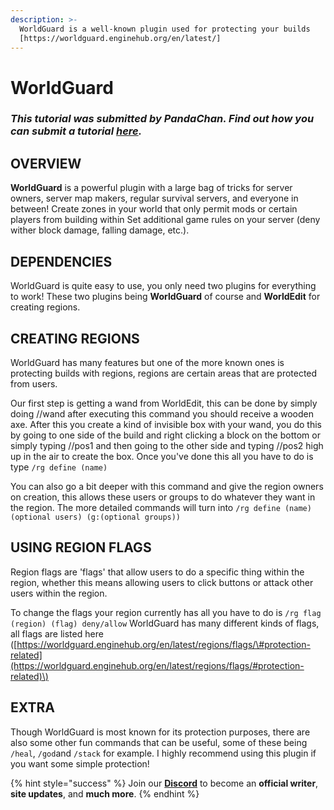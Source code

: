 ```yaml
---
description: >-
  WorldGuard is a well-known plugin used for protecting your builds
  [https://worldguard.enginehub.org/en/latest/]
---
```


# WorldGuard

### _This tutorial was submitted by PandaChan. Find out how you can submit a tutorial_ [_here_](../contribute.md)_._

## OVERVIEW

**WorldGuard** is a powerful plugin with a large bag of tricks for server owners, server map makers, regular survival servers, and everyone in between! Create zones in your world that only permit mods or certain players from building within Set additional game rules on your server \(deny wither block damage, falling damage, etc.\).

## DEPENDENCIES

WorldGuard is quite easy to use, you only need two plugins for everything to work! These two plugins being **WorldGuard** of course and **WorldEdit** for creating regions.

## CREATING REGIONS

WorldGuard has many features but one of the more known ones is protecting builds with regions, regions are certain areas that are protected from users.

Our first step is getting a wand from WorldEdit, this can be done by simply doing //wand after executing this command you should receive a wooden axe. After this you create a kind of invisible box with your wand, you do this by going to one side of the build and right clicking a block on the bottom or simply typing //pos1 and then going to the other side and typing //pos2 high up in the air to create the box. Once you've done this all you have to do is type `/rg define (name)`

You can also go a bit deeper with this command and give the region owners on creation, this allows these users or groups to do whatever they want in the region. The more detailed commands will turn into `/rg define (name) (optional users) (g:(optional groups))`

## USING REGION FLAGS

Region flags are 'flags' that allow users to do a specific thing within the region, whether this means allowing users to click buttons or attack other users within the region.

To change the flags your region currently has all you have to do is `/rg flag (region) (flag) deny/allow` WorldGuard has many different kinds of flags, all flags are listed here \([https://worldguard.enginehub.org/en/latest/regions/flags/\#protection-related](https://worldguard.enginehub.org/en/latest/regions/flags/#protection-related)\)

## EXTRA

Though WorldGuard is most known for its protection purposes, there are also some other fun commands that can be useful, some of these being `/heal`, `/god`and `/stack` for example. I highly recommend using this plugin if you want some simple protection!

{% hint style="success" %}
Join our **[Discord](https://discord.gg/TYhH5bK)** to become an **official writer**, **site updates**, and **much more**.
{% endhint %}
